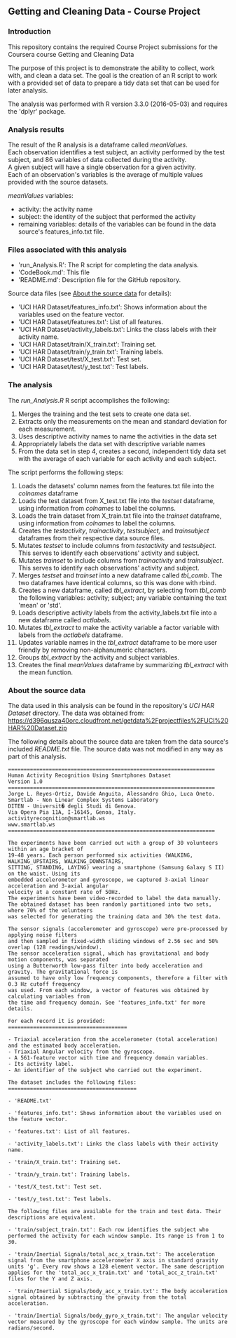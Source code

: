 ## Getting and Cleaning Data - Course Project ##

### Introduction ###

This repository contains the required Course Project submissions for the Coursera course Getting and Cleaning Data

The purpose of this project is to demonstrate the ability to collect, work with, and clean a data set.
The goal is the creation of an R script to work with a provided set of data to prepare a tidy data set that can be used for later analysis.

The analysis was performed with R version 3.3.0 (2016-05-03) and requires the 'dplyr' package.

### Analysis results ###
The result of the R analysis is a dataframe called *meanValues*.  
Each observation identifies a test subject, an activity performed by the test subject, and 86 variables of data collected during the activity.  
A given subject will have a single observation for a given activity.  
Each of an observation's variables is the average of multiple values provided with the source datasets.

*meanValues* variables:
* activity: the activity name
* subject: the identity of the subject that performed the activity
* remaining variables: details of the variables can be found in the data source's features_info.txt file.

### Files associated with this analysis ###

* 'run_Analysis.R': The R script for completing the data analysis.
*	'CodeBook.md': This file
*	'README.md': Description file for the GitHub repository.

Source data files (see [About the source data](#about-the-source-data) for details):
* 'UCI HAR Dataset/features_info.txt': Shows information about the variables used on the feature vector.
* 'UCI HAR Dataset/features.txt': List of all features.
* 'UCI HAR Dataset/activity_labels.txt': Links the class labels with their activity name.
* 'UCI HAR Dataset/train/X_train.txt': Training set.
* 'UCI HAR Dataset/train/y_train.txt': Training labels.
* 'UCI HAR Dataset/test/X_test.txt': Test set.
* 'UCI HAR Dataset/test/y_test.txt': Test labels.

### The analysis ###
The *run_Analysis.R* R script accomplishes the following:

1. Merges the training and the test sets to create one data set.
2. Extracts only the measurements on the mean and standard deviation for each measurement.
3. Uses descriptive activity names to name the activities in the data set
4. Appropriately labels the data set with descriptive variable names
5. From the data set in step 4, creates a second, independent tidy data set with the average of each variable for each activity and each subject.

The script performs the following steps:

1. Loads the datasets' column names from the features.txt file into the *colnames* dataframe
2. Loads the test dataset from X_test.txt file into the *testset* dataframe, using information from *colnames* to label the columns.
3. Loads the train dataset from X_train.txt file into the *trainset* dataframe, using information from *colnames* to label the columns.
4. Creates the *testactivity*, *trainactivity*, *testsubject,* and *trainsubject* dataframes from their respective data source files.
5. Mutates *testset* to include columns from *testactivity* and *testsubject*.  This serves to identify each observations' activity and subject.
6. Mutates *trainset* to include columns from *trainactivity* and *trainsubject*.  This serves to identify each observations' activity and subject.
7. Merges *testset* and *trainset* into a new dataframe called *tbl_comb*.  The two dataframes have identical columns, so this was done with rbind.
8. Creates a new dataframe, called *tbl_extract*, by selecting from *tbl_comb* the following variables: activity; subject; any variable containing the text 'mean' or 'std'.
9. Loads descriptive activity labels from the activity_labels.txt file into a new dataframe called *actlabels*.
10. Mutates *tbl_extract* to make the activity variable a factor variable with labels from the *actlabels* dataframe.
11. Updates variable names in the *tbl_extract* dataframe to be more user friendly by removing non-alphanumeric characters.
12. Groups *tbl_extract* by the activity and subject variables.
13. Creates the final *meanValues* dataframe by summarizing *tbl_extract* with the mean function.

### About the source data ###
The data used in this analysis can be found in the repository's *UCI HAR Dataset* directory.
The data was obtained from:   
https://d396qusza40orc.cloudfront.net/getdata%2Fprojectfiles%2FUCI%20HAR%20Dataset.zip

The following details about the source data are taken from the data source's included *README.txt* file.
The source data was not modified in any way as part of this analysis.
```
==================================================================
Human Activity Recognition Using Smartphones Dataset
Version 1.0
==================================================================
Jorge L. Reyes-Ortiz, Davide Anguita, Alessandro Ghio, Luca Oneto.
Smartlab - Non Linear Complex Systems Laboratory
DITEN - Universit� degli Studi di Genova.
Via Opera Pia 11A, I-16145, Genoa, Italy.
activityrecognition@smartlab.ws
www.smartlab.ws
==================================================================

The experiments have been carried out with a group of 30 volunteers within an age bracket of 
19-48 years. Each person performed six activities (WALKING, WALKING_UPSTAIRS, WALKING_DOWNSTAIRS, 
SITTING, STANDING, LAYING) wearing a smartphone (Samsung Galaxy S II) on the waist. Using its 
embedded accelerometer and gyroscope, we captured 3-axial linear acceleration and 3-axial angular 
velocity at a constant rate of 50Hz.
The experiments have been video-recorded to label the data manually. 
The obtained dataset has been randomly partitioned into two sets, where 70% of the volunteers 
was selected for generating the training data and 30% the test data.

The sensor signals (accelerometer and gyroscope) were pre-processed by applying noise filters 
and then sampled in fixed-width sliding windows of 2.56 sec and 50% overlap (128 readings/window). 
The sensor acceleration signal, which has gravitational and body motion components, was separated 
using a Butterworth low-pass filter into body acceleration and gravity. The gravitational force is 
assumed to have only low frequency components, therefore a filter with 0.3 Hz cutoff frequency 
was used. From each window, a vector of features was obtained by calculating variables from 
the time and frequency domain. See 'features_info.txt' for more details.

For each record it is provided:
======================================

- Triaxial acceleration from the accelerometer (total acceleration) and the estimated body acceleration.
- Triaxial Angular velocity from the gyroscope.
- A 561-feature vector with time and frequency domain variables.
- Its activity label.
- An identifier of the subject who carried out the experiment.

The dataset includes the following files:
=========================================

- 'README.txt'

- 'features_info.txt': Shows information about the variables used on the feature vector.

- 'features.txt': List of all features.

- 'activity_labels.txt': Links the class labels with their activity name.

- 'train/X_train.txt': Training set.

- 'train/y_train.txt': Training labels.

- 'test/X_test.txt': Test set.

- 'test/y_test.txt': Test labels.

The following files are available for the train and test data. Their descriptions are equivalent.

- 'train/subject_train.txt': Each row identifies the subject who performed the activity for each window sample. Its range is from 1 to 30.

- 'train/Inertial Signals/total_acc_x_train.txt': The acceleration signal from the smartphone accelerometer X axis in standard gravity units 'g'. Every row shows a 128 element vector. The same description applies for the 'total_acc_x_train.txt' and 'total_acc_z_train.txt' files for the Y and Z axis.

- 'train/Inertial Signals/body_acc_x_train.txt': The body acceleration signal obtained by subtracting the gravity from the total acceleration.

- 'train/Inertial Signals/body_gyro_x_train.txt': The angular velocity vector measured by the gyroscope for each window sample. The units are radians/second.
```
